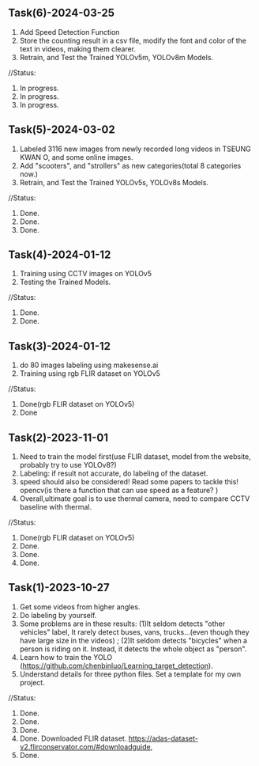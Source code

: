 ## Task(6)-2024-03-25
1. Add Speed Detection Function
2. Store the counting result in a csv file, modify the font and color of the text in videos, making them clearer.
3. Retrain, and Test the Trained YOLOv5m, YOLOv8m Models.

//Status:
1. In progress.
2. In progress.
3. In progress.

## Task(5)-2024-03-02
1. Labeled 3116 new images from newly recorded long videos in TSEUNG KWAN O, and some online images.
2. Add "scooters", and "strollers" as new categories(total 8 categories now.)
3. Retrain, and Test the Trained YOLOv5s, YOLOv8s Models.

//Status:
1. Done.
2. Done.
3. Done.

## Task(4)-2024-01-12
1. Training using CCTV images on YOLOv5
2. Testing the Trained Models.

//Status:
1. Done.
2. Done.

## Task(3)-2024-01-12
1. do 80 images labeling using makesense.ai
2. Training using rgb FLIR dataset on YOLOv5

//Status:
1. Done(rgb FLIR dataset on YOLOv5)
2. Done


## Task(2)-2023-11-01
1. Need to train the model first(use FLIR dataset, model from the website, probably try to use YOLOv8?)
2. Labeling: if result not accurate, do labeling of the dataset.
3. speed should also be considered! Read some papers to tackle this! opencv(is there a function that can use speed as a feature? )
4. Overall,ultimate goal is to use thermal camera, need to compare CCTV baseline with thermal.

//Status:
1. Done(rgb FLIR dataset on YOLOv5)
2. Done.
3. Done.
4. Done.

## Task(1)-2023-10-27
1. Get some videos from higher angles.
2. Do labeling by yourself.
3. Some problems are in these results:  (1)It seldom detects "other vehicles" label, It rarely detect buses, vans, trucks...(even though they have large size in the videos) ;  (2)It seldom detects "bicycles" when a person is riding on it. Instead, it detects the whole object as "person".
4. Learn how to train the YOLO (https://github.com/chenbinluo/Learning_target_detection).
5. Understand details for three python files. Set a template for my own project.

//Status:
1. Done. 
2. Done.
3. Done.
4. Done. Downloaded FLIR dataset. https://adas-dataset-v2.flirconservator.com/#downloadguide, 
5. Done.








